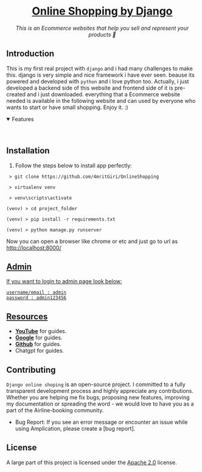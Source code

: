 <h1 align="center">
    <a href=""> Online Shopping  by Django</a>
</h1>

<p align="center">
  <i align="center">
    This is an Ecommerce websites that help you sell and represent your products  🚀</i>
</p>



## Introduction
This is my first real project with `django` and i had many challenges to make this. django is very simple and nice framework i have ever seen.
beause its powered and developed with `python` and i love python too.
Actually, i just developed a backend side of this website and frontend side of it is pre-created and i just downloaded.
everything that a Ecommerce website needed is available in the following website and can used by everyone who wants to start or have small shopping.
Enjoy it. :)


<details open>
<summary>
 Features
</summary> <br />


<table>
  <tr>
    <!-- <td rowspan="3"><img src="Github/assets/admin_page.png" alt="admin page" height="400px"></td>
    <td rowspan="3"><img src="Github/assets/abzarkade_wholesite.png" alt="whole main page" height="700px"></td> -->
  </tr>
  <tr>
  </tr>
  <tr>
  </tr>
</table>
    
</details>

## Installation
1. Follow the steps below to install app perfectly:
```shell
 > git clone https://github.com/4mritGiri/OnlineShopping

 > virtualenv venv 

 > venv\scripts\activate 

(venv) > cd project_folder 

(venv) > pip install -r requirements.txt

(venv) > python manage.py runserver 

```

Now you can open a browser like chrome or etc and just go to url as <a href='http://localhost:8000/'>http://localhost:8000/

## Admin
If you want to login to admin page look below:
```login
username/email : admin
password : admin123456
```
## Resources

- **[YouTube](https://www.youtube.com/)** for guides.
- **[Google](https://www.google.com/)** for guides.
- **[Github](https://www.github.com/)** for guides.
- Chatgpt for guides.

<a name="contributing_anchor"></a>
## Contributing

`Django online shoping` is an open-source project. I committed to a fully transparent development process and highly appreciate any contributions. Whether you are helping me fix bugs, proposing new features, improving my documentation or spreading the word - we would love to have you as a part of the Airline-booking community. 

- Bug Report: If you see an error message or encounter an issue while using Amplication, please create a [bug report].


## License

A large part of this project is licensed under the [Apache 2.0](./LICENSE) license. 
